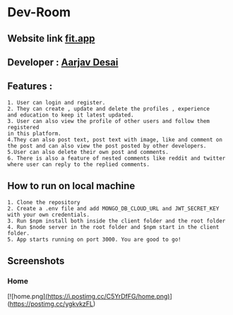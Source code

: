 # Dev-Room

## Website link [fit.app](https://fitmaestroshub.netlify.app/)

## Developer : [Aarjav Desai](https://github.com/theaarjav)

## Features :

    1. User can login and register.
    2. They can create , update and delete the profiles , experience
    and education to keep it latest updated.
    3. User can also view the profile of other users and follow them registered
    in this platform.
    4.They can also post text, post text with image, like and comment on 
    the post and can also view the post posted by other developers.
    5.User can also delete their own post and comments.
    6. There is also a feature of nested comments like reddit and twitter where user can reply to the replied comments.

    
## How to run on local machine

    1. Clone the repository
    2. Create a .env file and add MONGO_DB_CLOUD_URL and JWT_SECRET_KEY
    with your own credentials.
    3. Run $npm install both inside the client folder and the root folder
    4. Run $node server in the root folder and $npm start in the client
    folder.
    5. App starts running on port 3000. You are good to go!


## Screenshots
### Home
[![home.png][(https://i.postimg.cc/C5YrDfFG/home.png)](https://postimg.cc/sQ6JCxGx)](https://postimg.cc/ygkvkzFL)
